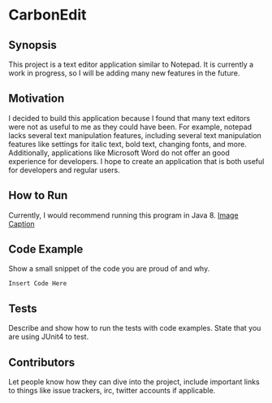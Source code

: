 # CarbonEdit

## Synopsis
This project is a text editor application similar to Notepad. It is currently a work in progress, so I will be adding many new features in the future.

## Motivation
I decided to build this application because I found that many text editors were not as useful to me as they could have been. For example, notepad lacks several text manipulation features, including several
text manipulation features like settings for italic text, bold text, changing fonts, and more. Additionally, applications like Microsoft Word do not offer an good experience for developers. I hope to
create an application that is both useful for developers and regular users.

## How to Run
Currently, I would recommend running this program in Java 8.
[Image Caption](image.png)

## Code Example
Show a small snippet of the code you are proud of and why.
```
Insert Code Here
```

## Tests
Describe and show how to run the tests with code examples. State that you are using JUnit4 to test.

## Contributors
Let people know how they can dive into the project, include important links to things like issue trackers, irc, twitter accounts if applicable.
